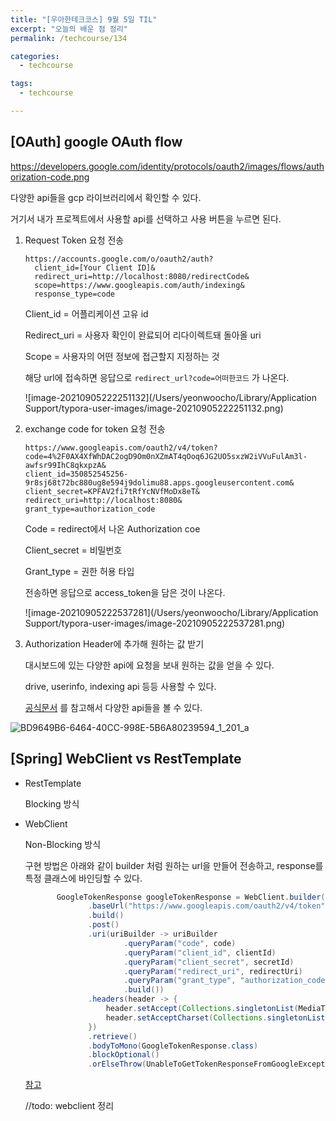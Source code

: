 ```yaml
---
title: "[우아한테크코스] 9월 5일 TIL"
excerpt: "오늘의 배운 점 정리"
permalink: /techcourse/134

categories:
  - techcourse

tags:
  - techcourse

---
```


## [OAuth] google OAuth flow

https://developers.google.com/identity/protocols/oauth2/images/flows/authorization-code.png

다양한 api들을 gcp 라이브러리에서 확인할 수 있다. 

거기서 내가 프로젝트에서 사용할 api를 선택하고 사용 버튼을 누르면 된다.

1. Request Token 요청 전송

   ```
   https://accounts.google.com/o/oauth2/auth?
     client_id=[Your Client ID]&
     redirect_uri=http://localhost:8080/redirectCode&
     scope=https://www.googleapis.com/auth/indexing&
     response_type=code
   ```

   Client_id = 어플리케이션 고유 id

   Redirect_uri = 사용자 확인이 완료되어 리다이렉트돼 돌아올 uri

   Scope = 사용자의 어떤 정보에 접근할지 지정하는 것

   해당 url에 접속하면 응답으로 `redirect_url?code=어떠한코드` 가 나온다.

   ![image-20210905222251132](/Users/yeonwoocho/Library/Application Support/typora-user-images/image-20210905222251132.png)

2. exchange code for token 요청 전송

   ```
   https://www.googleapis.com/oauth2/v4/token?code=4%2F0AX4XfWhDAC2ogD9Om0nXZmAT4qOoq6JG2UO5sxzW2iVVuFulAm3l-awfsr99IhC8qkxpzA&
   client_id=350852545256-9r8sj68t72bc880ug8e594j9dolimu88.apps.googleusercontent.com&
   client_secret=KPFAV2fi7tRfYcNVfMoDx8eT&
   redirect_uri=http://localhost:8080&
   grant_type=authorization_code
   ```

   Code = redirect에서 나온 Authorization coe

   Client_secret = 비밀번호

   Grant_type = 권한 허용 타입

   전송하면 응답으로 access_token을 담은 것이 나온다.

   ![image-20210905222537281](/Users/yeonwoocho/Library/Application Support/typora-user-images/image-20210905222537281.png)

3. Authorization Header에 추가해 원하는 값 받기

   대시보드에 있는 다양한 api에 요청을 보내 원하는 값을 얻을 수 있다.

   drive, userinfo, indexing api 등등 사용할 수 있다.

   [공식문서](https://developers.google.com/identity/protocols/oauth2/scopes) 를 참고해서 다양한 api들을 볼 수 있다.

![BD9649B6-6464-40CC-998E-5B6A80239594_1_201_a](https://user-images.githubusercontent.com/43775108/132519188-61648706-5ae6-4f89-9ab6-a220fc7aeafb.jpeg)

## [Spring] WebClient vs RestTemplate

- RestTemplate

  Blocking 방식

- WebClient

  Non-Blocking 방식

  구현 방법은 아래와 같이 builder 처럼 원하는 url을 만들어 전송하고, response를 특정 클래스에 바인딩할 수 있다.
  
  ```java
         GoogleTokenResponse googleTokenResponse = WebClient.builder()
                .baseUrl("https://www.googleapis.com/oauth2/v4/token")
                .build()
                .post()
                .uri(uriBuilder -> uriBuilder
                        .queryParam("code", code)
                        .queryParam("client_id", clientId)
                        .queryParam("client_secret", secretId)
                        .queryParam("redirect_uri", redirectUri)
                        .queryParam("grant_type", "authorization_code")
                        .build())
                .headers(header -> {
                    header.setAccept(Collections.singletonList(MediaType.APPLICATION_JSON));
                    header.setAcceptCharset(Collections.singletonList(StandardCharsets.UTF_8));
                })
                .retrieve()
                .bodyToMono(GoogleTokenResponse.class)
                .blockOptional()
                .orElseThrow(UnableToGetTokenResponseFromGoogleException::new); 
  ```  

  [참고](https://happycloud-lee.tistory.com/154?category=902418)

  //todo: webclient 정리